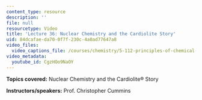 ```yaml
---
content_type: resource
description: ''
file: null
resourcetype: Video
title: 'Lecture 36: Nuclear Chemistry and the Cardiolite Story'
uid: 84dcafae-da70-0f7f-230c-4a0ad77647a8
video_files:
  video_captions_file: /courses/chemistry/5-112-principles-of-chemical-science-fall-2005/video-lectures/lecture-36-nuclear-chemistry-and-the-cardiolite-story/CgzHOo9NaOY.vtt
video_metadata:
  youtube_id: CgzHOo9NaOY
---
```


**Topics covered:** Nuclear Chemistry and the Cardiolite® Story

**Instructors/speakers:** Prof. Christopher Cummins